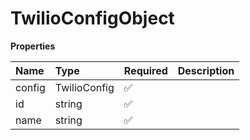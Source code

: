 # TwilioConfigObject

**Properties**

| Name   | Type         | Required | Description |
| :----- | :----------- | :------- | :---------- |
| config | TwilioConfig | ✅       |             |
| id     | string       | ✅       |             |
| name   | string       | ✅       |             |
